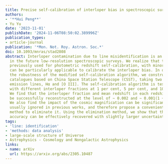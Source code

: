 ```yaml
---
title: Precise self-calibration of interloper bias in spectroscopic surveys
authors:
- '**Hui Peng**'
- Yu Yu
date: '2023-11-01'
publishDate: '2024-11-06T08:50:02.389996Z'
publication_types:
- article-journal
publication: '*Mon. Not. Roy. Astron. Soc.*'
doi: 10.1093/mnras/stad2808
abstract: Interloper contamination due to line misidentification is an important issue
  in the future low-resolution spectroscopic surveys. We realize that the algorithm
  previously used for photometric redshift self-calibration, with minor modifications,
  can be particularly applicable to calibrate the interloper bias. In order to explore
  the robustness of the modified self-calibration algorithm, we construct the mock
  catalogues based on China Space Station Telescope (CSST), taking two main target
  emission lines, Hα and [O III]. The self-calibration algorithm is tested in cases
  with different interloper fractions at 1 per cent, 5 per cent, and 10 per cent.
  We find that the interloper fraction and mean redshift in each redshift bin can
  be successfully reconstructed at the level of ~ 0.002 and ~ 0.001(1 + z), respectively.
  We also find the impact of the cosmic magnification can be significant, which is
  usually ignored in previous works, and therefore propose a convenient and efficient
  method to eliminate it. Using the elimination method, we show that the calibration
  accuracy can be effectively recovered with slightly larger uncertainty.
tags:
- 'line: identification'
- 'methods: data analysis'
- large-scale structure of Universe
- Astrophysics - Cosmology and Nongalactic Astrophysics
links:
- name: arXiv
  url: https://arxiv.org/abs/2305.10487
---
```

